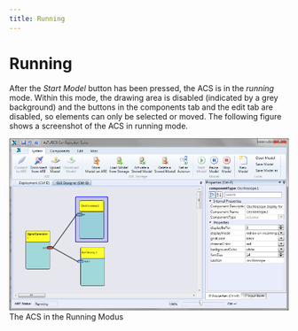 ```yaml
---
title: Running
---
```


# Running

After the _Start Model_ button has been pressed, the ACS is in the _running_ mode. Within this mode, the drawing area is disabled (indicated by a grey background) and the buttons in the components tab and the edit tab are disabled, so elements can only be selected or moved. The following figure shows a screenshot of the ACS in running mode.

![Screenshot: The ACS in the Running Modus](./img/Running_modus.png "Screenshot: The ACS in the Running Modus")  
The ACS in the Running Modus
